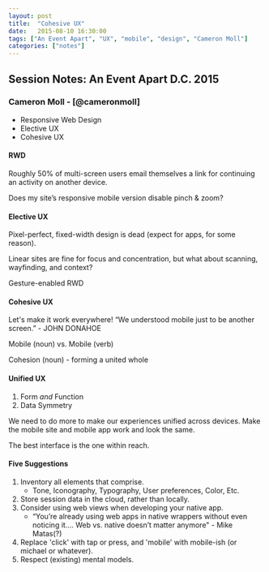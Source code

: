```yaml
---
layout: post
title:  "Cohesive UX"
date:   2015-08-10 16:30:00
tags: ["An Event Apart", "UX", "mobile", "design", "Cameron Moll"]
categories: ["notes"]
---
```


## Session Notes: An Event Apart D.C. 2015


### Cameron Moll - [@cameronmoll]

- Responsive Web Design
- Elective UX
- Cohesive UX


#### RWD
Roughly 50% of multi-screen users email themselves a link for continuing an activity on another device.

Does my site’s responsive mobile version disable pinch & zoom?


#### Elective UX
Pixel-perfect, fixed-width design is dead (expect for apps, for some reason).

Linear sites are fine for focus and concentration, but what about scanning, wayfinding, and context?

Gesture-enabled RWD


#### Cohesive UX
Let's make it work everywhere!
“We understood mobile just to be another screen.” - JOHN DONAHOE

Mobile (noun) vs. Mobile (verb)

Cohesion (noun) - forming a united whole


#### Unified UX
1. Form *and* Function
2. Data Symmetry

We need to do more to make our experiences unified across devices.
Make the mobile site and mobile app work and look the same.

The best interface is the one within reach.

#### Five Suggestions
1. Inventory all elements that comprise.
    - Tone, Iconography, Typography, User preferences, Color, Etc.
2. Store session data in the cloud, rather than locally.
3. Consider using web views when developing your native app.
    - “You’re already using web apps in native wrappers without even noticing it…. Web vs. native doesn’t matter anymore" - Mike Matas(?)
4. Replace 'click' with tap or press, and 'mobile' with mobile-ish (or michael or whatever).
5. Respect (existing) mental models.